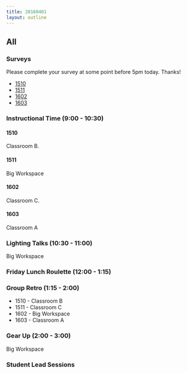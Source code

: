 ```yaml
---
title: 20160401
layout: outline
---
```


## All

### Surveys

Please complete your survey at some point before 5pm today. Thanks!

* [1510]()
* [1511]()
* [1602]()
* [1603]()

### Instructional Time (9:00 - 10:30)

#### 1510

Classroom B.

#### 1511

Big Workspace

#### 1602

Classroom C.

#### 1603

Classroom A

### Lighting Talks (10:30 - 11:00)

Big Workspace

### Friday Lunch Roulette (12:00 - 1:15)


### Group Retro (1:15 - 2:00)
* 1510 - Classroom B
* 1511 - Classroom C
* 1602 - Big Workspace
* 1603 - Classroom A

### Gear Up (2:00 - 3:00)

Big Workspace

### Student Lead Sessions
